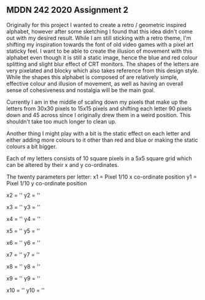 ## MDDN 242 2020 Assignment 2

Originally for this project I wanted to create a retro / geometric inspired alphabet, however after some sketching I found that this idea didn't come out with my desired result. While I am still sticking with a retro theme, I'm shifting my inspiration towards the font of old video games with a pixel art staticky feel. I want to be able to create the illusion of movement with this alphabet even though it is still a static image, hence the blue and red colour splitting and slight blur effect of CRT monitors. The shapes of the letters are very pixelated and blocky which also takes reference from this design style. While the shapes this alphabet is composed of are relatively simple, effective colour and illusion of movement, as well as having an overall sense of cohesiveness and nostalgia will be the main goal.

Currently I am in the middle of scaling down my pixels that make up the letters from 30x30 pixels to 15x15 pixels and shifting each letter 90 pixels down and 45 across since I originally drew them in a weird position. This shouldn't take too much longer to clean up.

Another thing I might play with a bit is the static effect on each letter and either adding more colours to it other than red and blue or making the static colours a bit bigger.

Each of my letters consists of 10 square pixels in a 5x5 square grid which can be altered by their x and y co-ordinates.

The twenty parameters per letter:
x1 = Pixel 1/10 x co-ordinate position
y1 = Pixel 1/10 y co-ordinate position

x2 = ''
y2 = ''

x3 = ''
y3 = ''

x4 = ''
y4 = ''

x5 = ''
y5 = ''

x6 = ''
y6 = ''

x7 = ''
y7 = ''

x8 = ''
y8 = ''

x9 = ''
y9 = ''

x10 = ''
y10 = ''
